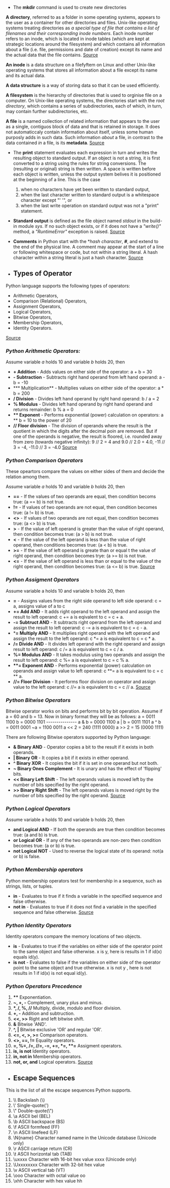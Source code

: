 * The **mkdir** command is used to create new directories

**A directory**, referred to as a folder in some operating systems, appears to the user as a container for other directories and files. Unix-like operating systems treating directories as _a special type of file that contains a list of filenames and their corresponding inode numbers_. Each inode number refers to an inode, which is located in inode tables (which are kept at strategic locations around the filesystem) and which contains all information about a file (i.e. file, permissions and date of creation) except its name and the actual data that the file contains. [Source](http://www.linfo.org/mkdir.html)

**An inode** is a data structure on a filefyftem on Linux and other Unix-like operating systems that stores all information about a file except its name and its actual data.

**A data structure**  is a way of storing data so that it can be used efficiently.

**A filesystem** is the hierarchy of directories that is used to orginise file on a computer. On Unix-like operating systems, the directories start with the _root directory_, which contains a series of subdirectories, each of which, in turn, may contain further subdirectories, etc.

**A file** is a named collection of related information that appears to the user as a single, contiguos block of data and that is retained in storage. It does not automaticcaly contain information about itself, unless some human purposly adds in such data. Such information _about_ a file, in contrast to the data contained _in_ a file, is its **metadata**. [Source](http://www.linfo.org/inode.html)


* The **print** statement evaluates each expression in turn and writes the resulting object to standard output.
If an object is not a string, it is first converted to a string using the rules for string conversions. The (resulting or original) string is then written. A space is written before each object is written, unless the output system belives it is positioned at the beginning of a line. This is the case
  1. when no characters have yet been written to standard output,
  2. when the last character written to standard output is a whitespace character except "' '", or
  3. when the last write operation on standard output was not a "print" statement.

* **Standard output** is defined as the file object named _stdout_ in the build-in module _sys_. 
If no such object exists, or if it does not have a _"write()"_ method, a _"RuntimeError"_ exception is raised. [Source](https://docs.python.org/2/reference/simple_stmts.html#print)


* **Comments** in Python start with the **hash character*, **_#_**, and extend to the end of the physical line. A comment may appear at the start of a line or following whitespace or code, but not within a string literal. A hash character within a string literal is just a hash character. [Source](https://docs.python.org/2/tutorial/introduction.html)

* ## Types of Operator

Python language supports the following types of operators:

  * Arithmetic Operators,
  * Comparison (Relational) Operators,
  * Assignment Operators,
  * Logical Operators,
  * Bitwise Operators,
  * Membership Operators,
  * Identity Operators.

[Source](https://www.tutorialspoint.com/python/python_basic_operators.htm)

### **_Python Arithmetic Operators:_**

Assume variable _a_ holds 10 and variable _b_ holds 20, then

  * **+ Addition** - Adds values on either side of the operator: a + b = 30
  * **- Subtraction** - Subtracts right hand operand from left hand operand: a - b = -10
  * *** Multiplication** - Multiplies values on either side of the operator: a * b = 200
  * **/ Division** - Divides left hand operand by right hand operand: b / a = 2
  * **% Modulus** - Divides left hand operand by right hand operand and returns remainder: b % a = 0
  * __** Exponent__ - Performs exponential (power) calculation on operators: a ** b = 10 to the power of 20
  * **// Floor division** - The division of operands where the result is the quotient in which the digits after the decimal poin are removed. But if one of the operands is negative, the result is floored, i.e. rounded away from zero (towards negative infinity): 
9 // 2 = 4 and 9.0 // 2.0 = 4.0, -11 // 3 = -4, -11.0 // 3 = -4.0
[Source](https://www.tutorialspoint.com/python/python_basic_operators.htm)

### **_Python Comparison Operators_**

These opeartors compare the values on either sides of them and decide the relation among them.

Assume variable _a_ holds 10 and variable _b_ holds 20, then

  * **==** - If the values of two operands are equal, then condition becoms true: (a == b) is not true.
  * **!=** - If values of two operands are not equal, then condition becomes true: (a != b) is true.
  * **<>** - If values of two operands are not equal, then condition becomes true: (a <> b) is true.
  * **>** - If the value of left operand is greater than the value of right operand, then condition becomes true: (a > b) is not true.
  * **<** - If the value of the left operand is less than the value of right operand, then conditions becomes true: (a < b) is true.
  * **>=** - If the value of left operand is greate than or equal t the value of right operand, then condition becomes trye: (a >= b) is not true.
  * **<=** - If the value of left operand is less than or equal to the value of the right operand, then condition becomes true: (a <= b) is true.
[Source](https://www.tutorialspoint.com/python/python_basic_operators.htm)

### **_Python Assigment Operators_**

Assume variable a holds 10 and variable b holds 20, then

  * **=** - Assigns values from the right side operand to left side operand: c = a, assigns value of a to c
  * **+= Add AND** - It adds right operand to the left operand and assign the result to left operand: c += a is eqivalent to c = c + a.
  * **-= Subtruct AND** - It subtracts right operand from the left operand and assign the result to left operand: c -= a is equivalent to c = c - a.
  * ***= Multiply AND** - It multiplies right operand with the left operand and assign the result to the left operand: c *= a is equivalent to c = c * a.
  * **/= Divide AND** - It divides left operand with the right operand and assign result to left operand: c /= a is equivalent to c = c / a.
  * **%= Modulus AND** - It takes modulus using two operands and assign the result to left operand: c %= a is equivalent to c = c % a.
  * __**= Exponent AND__ - Performs exponential (power) calculation on operands and assign value to left operand: c **= a is equivalent to c = c ** a.
  * **//= Floor Division** - It performs floor division on operator and assign value to the left operand: c //= a is equivalent to c = c // a.
[Source](https://www.tutorialspoint.com/python/python_basic_operators.htm)

  ### **_Python Bitwise Operators_**

  Bitwise operator works on bits and performs bit by bit operation. Assume if a = 60 and b = 13. Now in binary format they will be as follows:
    a = 0011 1100
    b = 0000 1101
    ---------------
    a & b = 0000 1100
    a | b = 0011 1101
    a ^ b = 0011 0001
    ~a = 1100 0011
    a << 2 = 240 (1111 0000)
    a >> 2 = 15 (0000 1111)

  There are following Bitwise operators supported by Python language:
  * **& Binary AND** - Operator copies a bit to the result if it exists in both operands.
  * **| Binary OR** - It copies a bit if it exists in either operand.
  * **^ Binary XOR** - It copies the bit if it is set in one operand but not both.
  * **~ Binary Ones Complement** - It is unary and has the effect of 'flipping' bits.
  * **<< Binary Left Shift** - The left operands values is moved left by the number of bits specified by the right operand.
  * **>> Binary Right Shift** - The left operands values is moved right by the number of bits specified by the right operand.
[Source](https://www.tutorialspoint.com/python/python_basic_operators.htm)

  ### **_Python Logical Operators_**

  Assume variable a holds 10 and variable b holds 20, then

  * **and Logical AND** - If both the operands are true then condition becomes true: (a and b) is true.
  * **or Logical OR** - If any of the two operands are non-zero then condition becomes true: (a or b) is true.
  * **not Logical NOT** - Used to reverse the logical state of its operand: not(a or b) is false.

  ### **_Python Membership operators_**

  Python membership operators test for membership in a sequence, such as strings, lists, or tuples.

  * **in** - Evaluates to true if it finds a variable in the specified sequence and false otherwise.
  * **not in** - Evaluates to true if it does not find a variable in the specified sequence and false otherwise.
[Source](https://www.tutorialspoint.com/python/python_basic_operators.htm)

  ### **_Python Identity Operators_**

  Identity operators compare the memory locations of two objects.

  * **is** - Evaluates to true if the variables on either side of the operator point to the same object and false otherwise. x is y, here is results in 1 if id(x) equals id(y).
  * **is not** - Evaluates to false if the variables on either side of the operator point to the same object and true otherwise. x is not y , here is not results in 1 if id(x) is not equal id(y).

  ### **_Python Operators Precedence_**

  1. __**__ Exponentiation.
  2. __~, +, -__ Complement, unary plus and minus.
  3. __*, /, %, //__ Multiply, divide, modulo and floor division.
  4. __+, -__ Addition and subtruction.
  5. __<<, >>__ Right and left bitwise shift.
  6. __&__ Bitwise 'AND'.
  7. __^, |__ Bitwise exclusive 'OR' and regular 'OR'.
  8. __<=, <, >, >=__ Comparison operators.
  9. __<>, ==, !=__ Equality operators.
  10. __=, %=, /=, //=, -=, +=, *=, **=__ Assigment operators.
  11. __is, is not__ Identity operators.
  12. __in, not in__ Membership operators.
  13. __not, or, and__ Logical operators.
[Source](https://www.tutorialspoint.com/python/python_basic_operators.htm)

* ## Escape Sequences

This is the list of all the escape  sequences Python supports.

1. \\\ Backslash (\\)
2. \\' Single-quote(\')
3. \\" Double-quote(\\")
4. \\a ASCII bel (BEL)
5. \\b ASCII backspace (BS)
6. \\f ASCII formfeed (FF)
7. \\n ASCII linefeed (LF)
8. \\N{name} Character named name in the Unicode database (Unicode only)
9. \\r ASCII carriage return (CR)
10. \\t ASCII horizontal tab (TAB)
11. \\uxxxx Character with 16-bit hex value xxxx (Unicode only)
12. \\Uxxxxxxxx Character with 32-bit hex value
13. \\v ASCII vertical tab (VT)
14. \\ooo Character with octal value oo
15. \\xhh Character with hex value hh